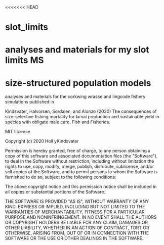 <<<<<<< HEAD
# slot_limits
analyses and materials for my slot limits MS
=======
# size-structured population models

analyses and materials for the corkwing wrasse and lingcode fishery simulations published in 

Kindsvater, Halvorsen, Sordalen, and Alonzo (2020) The consequences of size-selective fishing mortality for larval production and sustainable yield in species with obligate male care. Fish and Fisheries.

MIT License

Copyright (c) 2020 Holl yKindsvater

Permission is hereby granted, free of charge, to any person obtaining a copy
of this software and associated documentation files (the "Software"), to deal
in the Software without restriction, including without limitation the rights
to use, copy, modify, merge, publish, distribute, sublicense, and/or sell
copies of the Software, and to permit persons to whom the Software is
furnished to do so, subject to the following conditions:

The above copyright notice and this permission notice shall be included in all
copies or substantial portions of the Software.

THE SOFTWARE IS PROVIDED "AS IS", WITHOUT WARRANTY OF ANY KIND, EXPRESS OR
IMPLIED, INCLUDING BUT NOT LIMITED TO THE WARRANTIES OF MERCHANTABILITY,
FITNESS FOR A PARTICULAR PURPOSE AND NONINFRINGEMENT. IN NO EVENT SHALL THE
AUTHORS OR COPYRIGHT HOLDERS BE LIABLE FOR ANY CLAIM, DAMAGES OR OTHER
LIABILITY, WHETHER IN AN ACTION OF CONTRACT, TORT OR OTHERWISE, ARISING FROM,
OUT OF OR IN CONNECTION WITH THE SOFTWARE OR THE USE OR OTHER DEALINGS IN THE
SOFTWARE.
